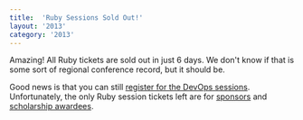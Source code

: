 ```yaml
---
title:  'Ruby Sessions Sold Out!'
layout: '2013'
category: '2013'
---
```

Amazing! All Ruby tickets are sold out in just 6 days. We don't know if that is some sort of regional conference record, but it should be.

Good news is that you can still [register for the DevOps sessions](https://mwrc.wufoo.com/forms/mwrc-2013-registration/). Unfortunately, the only Ruby session tickets left are for [sponsors](http://mtnwestrubyconf.org/2013/prospectus) and [scholarship awardees](http://mtnwestrubyconf.org/2013/scholarships).
